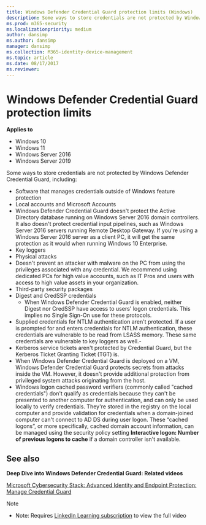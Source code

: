 ```yaml
---
title: Windows Defender Credential Guard protection limits (Windows)
description: Some ways to store credentials are not protected by Windows Defender Credential Guard in Windows. Learn more with this guide.
ms.prod: m365-security
ms.localizationpriority: medium
author: dansimp
ms.author: dansimp
manager: dansimp
ms.collection: M365-identity-device-management
ms.topic: article
ms.date: 08/17/2017
ms.reviewer: 
---
```


# Windows Defender Credential Guard protection limits

**Applies to**
- Windows 10
- Windows 11
- Windows Server 2016
- Windows Server 2019

Some ways to store credentials are not protected by Windows Defender Credential Guard, including:

-   Software that manages credentials outside of Windows feature protection
-   Local accounts and Microsoft Accounts
-   Windows Defender Credential Guard doesn't protect the Active Directory database running on Windows Server 2016 domain controllers. It also doesn't protect credential input pipelines, such as Windows Server 2016 servers running Remote Desktop Gateway. If you're using a Windows Server 2016 server as a client PC, it will get the same protection as it would when running Windows 10 Enterprise.
-   Key loggers
-   Physical attacks
-   Doesn't prevent an attacker with malware on the PC from using the privileges associated with any credential. We recommend using dedicated PCs for high value accounts, such as IT Pros and users with access to high value assets in your organization.
-   Third-party security packages
-   Digest and CredSSP credentials
    -   When Windows Defender Credential Guard is enabled, neither Digest nor CredSSP have access to users' logon credentials. This implies no Single Sign-On use for these protocols.
-   Supplied credentials for NTLM authentication aren't protected. If a user is prompted for and enters credentials for NTLM authentication, these credentials are vulnerable to be read from LSASS memory. These same credentials are vulnerable to key loggers as well.- 
-  Kerberos service tickets aren't protected by Credential Guard, but the Kerberos Ticket Granting Ticket (TGT) is.
-  When Windows Defender Credential Guard is deployed on a VM, Windows Defender Credential Guard protects secrets from attacks inside the VM. However, it doesn't provide additional protection from privileged system attacks originating from the host.
-  Windows logon cached password verifiers (commonly called "cached credentials")
don't qualify as credentials because they can't be presented to another computer for authentication, and can only be used locally to verify credentials. They're stored in the registry on the local computer and provide validation for credentials when a domain-joined computer can't connect to AD DS during user logon. These “cached logons”, or more specifically, cached domain account information, can be managed using the security policy setting **Interactive logon: Number of previous logons to cache** if a domain controller isn't available.

## See also

**Deep Dive into Windows Defender Credential Guard: Related videos**

[Microsoft Cybersecurity Stack: Advanced Identity and Endpoint Protection: Manage Credential Guard](https://www.linkedin.com/learning/microsoft-cybersecurity-stack-advanced-identity-and-endpoint-protection/manage-credential-guard?u=3322)
> [!NOTE]
> - Note: Requires [LinkedIn Learning subscription](https://www.linkedin.com/learning/subscription/products) to view the full video
